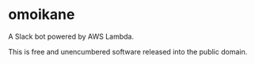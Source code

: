 # omoikane

A Slack bot powered by AWS Lambda.

This is free and unencumbered software released into the public domain.
